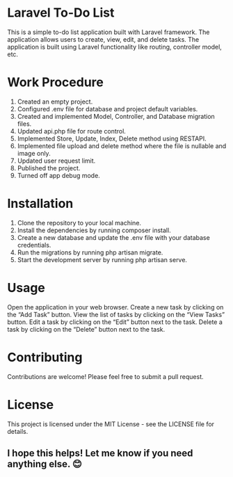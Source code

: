 # Laravel To-Do List
This is a simple to-do list application built with Laravel framework. The application allows users to create, view, edit, and delete tasks. The application is built using Laravel functionality like routing, controller model, etc.

# Work Procedure
1. Created an empty project.
1. Configured .env file for database and project default variables.
1. Created and implemented Model, Controller, and Database migration files.
1. Updated api.php file for route control.
1. Implemented Store, Update, Index, Delete method using RESTAPI.
1. Implemented file upload and delete method where the file is nullable and image only.
1. Updated user request limit.
1. Published the project.
1. Turned off app debug mode.

# Installation
1. Clone the repository to your local machine.
1. Install the dependencies by running composer install.
1. Create a new database and update the .env file with your database credentials.
1. Run the migrations by running php artisan migrate.
1. Start the development server by running php artisan serve.
# Usage
Open the application in your web browser.
Create a new task by clicking on the “Add Task” button.
View the list of tasks by clicking on the “View Tasks” button.
Edit a task by clicking on the “Edit” button next to the task.
Delete a task by clicking on the “Delete” button next to the task.
# Contributing
Contributions are welcome! Please feel free to submit a pull request.

# License
This project is licensed under the MIT License - see the LICENSE file for details.

## I hope this helps! Let me know if you need anything else. 😊
